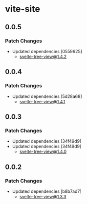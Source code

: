 # vite-site

## 0.0.5

### Patch Changes

- Updated dependencies [0559625]
  - svelte-tree-view@1.4.2

## 0.0.4

### Patch Changes

- Updated dependencies [5d28a68]
  - svelte-tree-view@1.4.1

## 0.0.3

### Patch Changes

- Updated dependencies [34f49d9]
- Updated dependencies [34f49d9]
  - svelte-tree-view@1.4.0

## 0.0.2

### Patch Changes

- Updated dependencies [b8b7ad7]
  - svelte-tree-view@1.3.3
